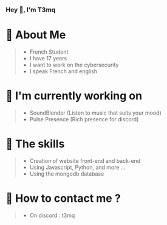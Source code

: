 ### Hey 👋, I'm T3mq

# 🦜 About Me
> - French Student
> - I have 17 years
> - I want to work on the cybersecurity
> - I speak French and english

# 🔧 I'm currently working on
> - SoundBlender (Listen to music that suits your mood)
> - Pulse Presence (Rich presence for discord)


# 🔨 The skills 
> - Creation of website front-end and back-end
> - Using Javascript, Python, and more ...
> - Using the mongodb database


# 📁 How to contact me ?
> - On discord : t3mq

